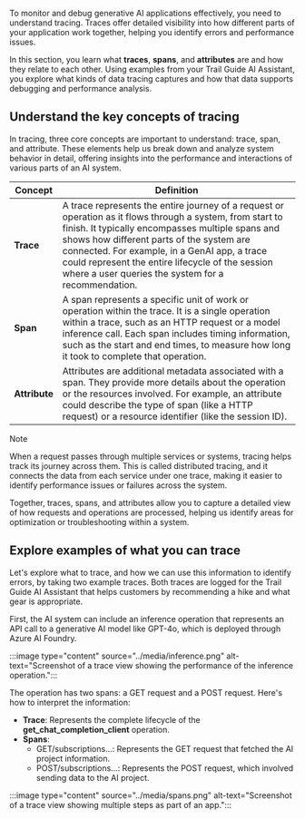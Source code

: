 To monitor and debug generative AI applications effectively, you need to understand tracing. Traces offer detailed visibility into how different parts of your application work together, helping you identify errors and performance issues.

In this section, you learn what **traces**, **spans**, and **attributes** are and how they relate to each other. Using examples from your Trail Guide AI Assistant, you explore what kinds of data tracing captures and how that data supports debugging and performance analysis.

## Understand the key concepts of tracing

In tracing, three core concepts are important to understand: trace, span, and attribute. These elements help us break down and analyze system behavior in detail, offering insights into the performance and interactions of various parts of an AI system.

|Concept|Definition|
|---|---|
|**Trace**|A trace represents the entire journey of a request or operation as it flows through a system, from start to finish. It typically encompasses multiple spans and shows how different parts of the system are connected. For example, in a GenAI app, a trace could represent the entire lifecycle of the session where a user queries the system for a recommendation.|
|**Span**|A span represents a specific unit of work or operation within the trace. It is a single operation within a trace, such as an HTTP request or a model inference call. Each span includes timing information, such as the start and end times, to measure how long it took to complete that operation.|
|**Attribute**|Attributes are additional metadata associated with a span. They provide more details about the operation or the resources involved. For example, an attribute could describe the type of span (like a HTTP request) or a resource identifier (like the session ID).|

> [!Note]
> When a request passes through multiple services or systems, tracing helps track its journey across them. This is called distributed tracing, and it connects the data from each service under one trace, making it easier to identify performance issues or failures across the system.

Together, traces, spans, and attributes allow you to capture a detailed view of how requests and operations are processed, helping us identify areas for optimization or troubleshooting within a system.

## Explore examples of what you can trace

Let's explore what to trace, and how we can use this information to identify errors, by taking two example traces. Both traces are logged for the Trail Guide AI Assistant that helps customers by recommending a hike and what gear is appropriate.

First, the AI system can include an inference operation that represents an API call to a generative AI model like GPT-4o, which is deployed through Azure AI Foundry.

:::image type="content" source="../media/inference.png" alt-text="Screenshot of a trace view showing the performance of the inference operation.":::

The operation has two spans: a GET request and a POST request. Here's how to interpret the information:

- **Trace**: Represents the complete lifecycle of the **get_chat_completion_client** operation.
- **Spans**:
    - GET/subscriptions...: Represents the GET request that fetched the AI project information.
    - POST/subscriptions...: Represents the POST request, which involved sending data to the AI project.

:::image type="content" source="../media/spans.png" alt-text="Screenshot of a trace view showing multiple steps as part of an app.":::
